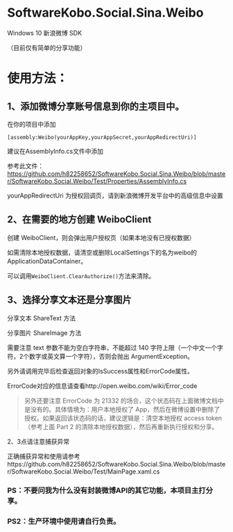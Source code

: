 ﻿# SoftwareKobo.Social.Sina.Weibo
Windows 10 新浪微博 SDK

（目前仅有简单的分享功能）

# 使用方法：
## 1、添加微博分享账号信息到你的主项目中。

在你的项目中添加
```
[assembly:Weibo(yourAppKey,yourAppSecret,yourAppRedirectUri)]
```
建议在AssemblyInfo.cs文件中添加

参考此文件：https://github.com/h82258652/SoftwareKobo.Social.Sina.Weibo/blob/master/SoftwareKobo.Social.Weibo/Test/Properties/AssemblyInfo.cs

yourAppRedirectUri 为授权回调页，请到新浪微博开发平台中的高级信息中设置

## 2、在需要的地方创建 WeiboClient

创建 WeiboClient，则会弹出用户授权页（如果本地没有已授权数据）

如需清除本地授权数据，请清空或删除LocalSettings下的名为weibo的ApplicationDataContainer。

可以调用```WeiboClient.ClearAuthorize()```方法来清除。

## 3、选择分享文本还是分享图片

分享文本 ShareText 方法

分享图片 ShareImage 方法

需要注意 text 参数不能为空白字符串，不能超过 140 字符上限（一个中文一个字符，2个数字或英文算一个字符），否则会抛出 ArgumentException。

另外请调用完毕后检查返回对象的IsSuccess属性和ErrorCode属性。

ErrorCode对应的信息请查看http://open.weibo.com/wiki/Error_code

> 另外还要注意 ErrorCode 为 21332 的场合，这个状态码在上面微博文档中是没有的。具体情境为：用户本地授权了 App，然后在微博设置中删除了授权。如果返回该状态码的话，建议逻辑是：清空本地授权 access token（参考上面 Part 2 的清除本地授权数据），然后再重新执行授权和分享。

2、3点请注意捕获异常

正确捕获异常和使用请参考https://github.com/h82258652/SoftwareKobo.Social.Sina.Weibo/blob/master/SoftwareKobo.Social.Weibo/Test/MainPage.xaml.cs

### PS：不要问我为什么没有封装微博API的其它功能，本项目主打分享。
### PS2：生产环境中使用请自行负责。
